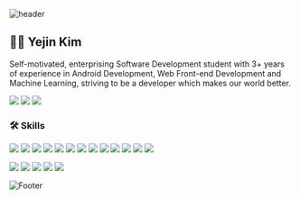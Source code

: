 ![header](https://capsule-render.vercel.app/api?type=waving&&color=timeGradient&height=200&section=header&fontSize=45&&fontAlignY=40)
## 👩‍💻 Yejin Kim
Self-motivated, enterprising Software Development student with 3+ years of experience in Android Development, Web Front-end Development and Machine Learning, striving to be a developer which makes our world better.<br>

<a href="https://www.linkedin.com/in/yejin---kim/"><img src="https://img.shields.io/badge/LinkedIn-0A66C2?style=flat-square&logo=LinkedIn&logoColor=white"/></a> <a href="https://www.notion.so/Yejin-Kim-10bca4c3bda14450a600458aecd56693"><img src="https://img.shields.io/badge/Notion-000000?style=flat-square&logo=Notion&logoColor=white"/></a> <a href="mailto:kimyejin0044@gmail.com"><img src="https://img.shields.io/badge/kimyejin0044@gmail.com-EA4335?style=flat-square&logo=Gmail&logoColor=white"/></a>

### 🛠️ Skills
<img src="https://img.shields.io/badge/Flutter-02569B?style=flat-square&logo=Flutter&logoColor=white"/> <img src="https://img.shields.io/badge/Android-3DDC84?style=flat-square&logo=Android&logoColor=white"/> <img src="https://img.shields.io/badge/Python-3776AB?style=flat-square&logo=Python&logoColor=white"/> <img src="https://img.shields.io/badge/HTML-E34F26?style=flat-square&logo=HTML5&logoColor=white"/> <img src="https://img.shields.io/badge/CSS-1572B6?style=flat-square&logo=CSS3&logoColor=white"/> <img src="https://img.shields.io/badge/JavaScript-F7DF1E?style=flat-square&logo=JavaScript&logoColor=white"/> <img src="https://img.shields.io/badge/React.js-61DAFB?style=flat-square&logo=React&logoColor=white"/> <img src="https://img.shields.io/badge/PHP-777BB4?style=flat-square&logo=PHP&logoColor=white"/> <img src="https://img.shields.io/badge/Node.js-339933?style=flat-square&logo=Node.js&logoColor=white"/> <img src="https://img.shields.io/badge/Firebase-FFCA28?style=flat-square&logo=Firebase&logoColor=white"/> <img src="https://img.shields.io/badge/Kotlin-7F52FF?style=flat-square&logo=Kotlin&logoColor=white"/> <img src="https://img.shields.io/badge/C++-00599C?style=flat-square&logo=C%2B%2B&logoColor=white"/> <img src="https://img.shields.io/badge/Java-007396?style=flat-square&logo=Java&logoColor=white"/>

<img src="https://img.shields.io/badge/GitHub-181717?style=flat-square&logo=GitHub&logoColor=white"/> <img src="https://img.shields.io/badge/GitKraken-179287?style=flat-square&logo=GitKraken&logoColor=white"/> <img src="https://img.shields.io/badge/Figma-F24E1E?style=flat-square&logo=Figma&logoColor=white"/> <img src="https://img.shields.io/badge/Android%20Studio-3DDC84?style=flat-square&logo=AndroidStudio&logoColor=white"/> <img src="https://img.shields.io/badge/Visual%20Studio%20Code-007ACC?style=flat-square&logo=VisualStudioCode&logoColor=white"/>


![Footer](https://capsule-render.vercel.app/api?type=waving&color=timeGradient&height=200&section=footer)
